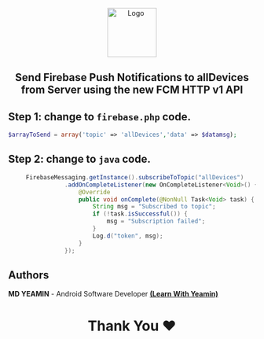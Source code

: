 <p align="center">
<p align="center">
  <a href="https://github.com/i-rin-eam">
    <img src="https://avatars.githubusercontent.com/u/154800878?s=400&u=5d18880cc28646190a19a971bfcdbc54644eab07&v=4" alt="Logo" width="100" height="100">
  </a> 
<h2 align='center'>Send Firebase Push Notifications to allDevices from Server using the new FCM HTTP v1 API</h12>
</p>

## Step 1: change to `firebase.php` code.
```php
$arrayToSend = array('topic' => 'allDevices','data' => $datamsg);
```
## Step 2: change to `java` code.
```java
     FirebaseMessaging.getInstance().subscribeToTopic("allDevices")
                .addOnCompleteListener(new OnCompleteListener<Void>() {
                    @Override
                    public void onComplete(@NonNull Task<Void> task) {
                        String msg = "Subscribed to topic";
                        if (!task.isSuccessful()) {
                            msg = "Subscription failed";
                        }
                        Log.d("token", msg);
                    }
                });
```
## Authors

**MD YEAMIN** - Android Software Developer <a href="https://www.youtube.com/@LearnWithYeamin">**(Learn With Yeamin)**</a> 

<h1 align="center">Thank You ❤️</h1>
